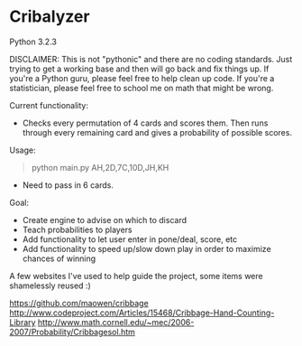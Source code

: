 Cribalyzer
==========

Python 3.2.3

DISCLAIMER: This is not "pythonic" and there are no coding standards. Just trying to get a working base and then
will go back and fix things up. If you're a Python guru, please feel free to help clean up code. If you're a 
statistician, please feel free to school me on math that might be wrong.

Current functionality:
- Checks every permutation of 4 cards and scores them. Then runs through every remaining card and gives
a probability of possible scores.

Usage:
> python main.py AH,2D,7C,10D,JH,KH
- Need to pass in 6 cards. 


Goal:
- Create engine to advise on which to discard
- Teach probabilities to players
- Add functionality to let user enter in pone/deal, score, etc
- Add functionality to speed up/slow down play in order to maximize chances of winning



A few websites I've used to help guide the project, some items were shamelessly reused :)

https://github.com/maowen/cribbage
http://www.codeproject.com/Articles/15468/Cribbage-Hand-Counting-Library
http://www.math.cornell.edu/~mec/2006-2007/Probability/Cribbagesol.htm
